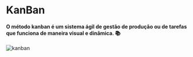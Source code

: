 <h1>KanBan</h1>

#### O método kanban é um sistema ágil de gestão de produção ou de tarefas que funciona de maneira visual e dinâmica. 📚

![kanban](https://user-images.githubusercontent.com/88461914/229324406-8b286365-5d95-4bc8-91d4-3ea5ed8dc1aa.png)
